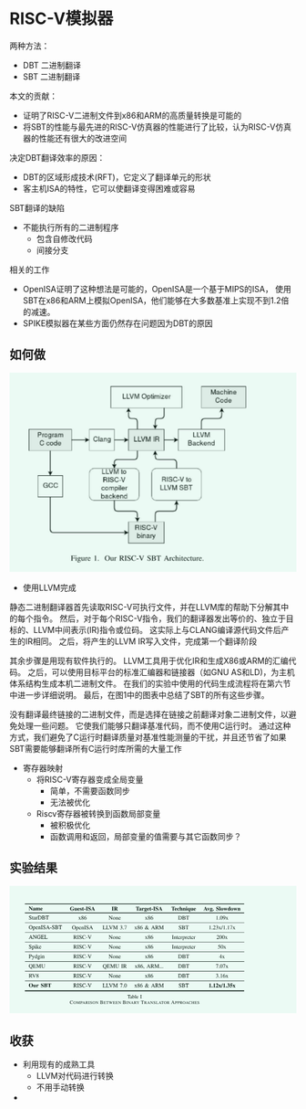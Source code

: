 # RISC-V模拟器

两种方法：

- DBT 二进制翻译
- SBT 二进制翻译

本文的贡献：

- 证明了RISC-V二进制文件到x86和ARM的高质量转换是可能的
- 将SBT的性能与最先进的RISC-V仿真器的性能进行了比较，认为RISC-V仿真器的性能还有很大的改进空间



决定DBT翻译效率的原因：

- DBT的区域形成技术(RFT)，它定义了翻译单元的形状
- 客主机ISA的特性，它可以使翻译变得困难或容易



SBT翻译的缺陷

- 不能执行所有的二进制程序
  - 包含自修改代码
  - 间接分支

相关的工作

- OpenISA证明了这种想法是可能的，OpenISA是一个基于MIPS的ISA， 使用SBT在x86和ARM上模拟OpenISA，他们能够在大多数基准上实现不到1.2倍的减速。
- SPIKE模拟器在某些方面仍然存在问题因为DBT的原因



## 如何做

![image-20221104093604938](assert/image-20221104093604938.png)

- 使用LLVM完成

静态二进制翻译器首先读取RISC-V可执行文件，并在LLVM库的帮助下分解其中的每个指令。 然后，对于每个RISC-V指令，我们的翻译器发出等价的、独立于目标的、LLVM中间表示(IR)指令或位码。 这实际上与CLANG编译源代码文件后产生的IR相同。 之后，将产生的LLVM IR写入文件，完成第一个翻译阶段

其余步骤是用现有软件执行的。 LLVM工具用于优化IR和生成X86或ARM的汇编代码。 之后，可以使用目标平台的标准汇编器和链接器（如GNU AS和LD)，为主机体系结构生成本机二进制文件。 在我们的实验中使用的代码生成流程将在第六节中进一步详细说明。 最后，在图1中的图表中总结了SBT的所有这些步骤。 

没有翻译最终链接的二进制文件，而是选择在链接之前翻译对象二进制文件，以避免处理一些问题。 它使我们能够只翻译基准代码，而不使用C运行时。 通过这种方式，我们避免了C运行时翻译质量对基准性能测量的干扰，并且还节省了如果SBT需要能够翻译所有C运行时库所需的大量工作

- 寄存器映射
  - 将RISC-V寄存器变成全局变量
    - 简单，不需要函数同步
    - 无法被优化
  - Riscv寄存器被转换到函数局部变量
    - 被积极优化
    - 函数调用和返回，局部变量的值需要与其它函数同步？

## 实验结果

![image-20221104094831014](assert/image-20221104094831014.png)



## 收获

- 利用现有的成熟工具
  - LLVM对代码进行转换
  - 不用手动转换
- 

